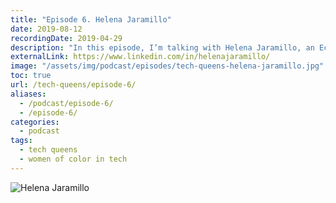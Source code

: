 ```yaml
---
title: "Episode 6. Helena Jaramillo"
date: 2019-08-12
recordingDate: 2019-04-29
description: "In this episode, I’m talking with Helena Jaramillo, an Ecuadorian Product Designer currently at Coda."
externalLink: https://www.linkedin.com/in/helenajaramillo/
image: "/assets/img/podcast/episodes/tech-queens-helena-jaramillo.jpg"
toc: true
url: /tech-queens/episode-6/
aliases:
  - /podcast/episode-6/
  - /episode-6/
categories:
  - podcast
tags:
  - tech queens
  - women of color in tech
---
```


![Helena Jaramillo](https://i.imgur.com/WYbTR1Y.png)
